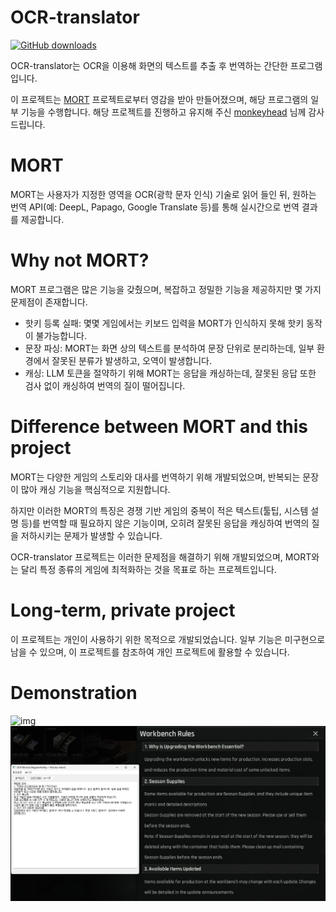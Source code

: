 # OCR-translator
[![GitHub downloads](https://img.shields.io/github/downloads/amature0000/OCR-translate/total.svg?logo=github)](https://github.com/amature0000/OCR-translate/releases)

OCR-translator는 OCR을 이용해 화면의 텍스트를 추출 후 번역하는 간단한 프로그램입니다.

이 프로젝트는 [MORT](https://github.com/killkimno/MORT) 프로젝트로부터 영감을 받아 만들어졌으며, 해당 프로그램의 일부 기능을 수행합니다. 해당 프로젝트를 진행하고 유지해 주신 [monkeyhead](https://github.com/killkimno) 님께 감사드립니다.

# MORT
MORT는 사용자가 지정한 영역을 OCR(광학 문자 인식) 기술로 읽어 들인 뒤, 원하는 번역 API(예: DeepL, Papago, Google Translate 등)를 통해 실시간으로 번역 결과를 제공합니다.

# Why not MORT?
MORT 프로그램은 많은 기능을 갖췄으며, 복잡하고 정밀한 기능을 제공하지만 몇 가지 문제점이 존재합니다.
* 핫키 등록 실패: 몇몇 게임에서는 키보드 입력을 MORT가 인식하지 못해 핫키 동작이 불가능합니다.
* 문장 파싱: MORT는 화면 상의 텍스트를 분석하여 문장 단위로 분리하는데, 일부 환경에서 잘못된 분류가 발생하고, 오역이 발생합니다.
* 캐싱: LLM 토큰을 절약하기 위해 MORT는 응답을 캐싱하는데, 잘못된 응답 또한 검사 없이 캐싱하여 번역의 질이 떨어집니다.

# Difference between MORT and this project
MORT는 다양한 게임의 스토리와 대사를 번역하기 위해 개발되었으며, 반복되는 문장이 많아 캐싱 기능을 핵심적으로 지원합니다.

하지만 이러한 MORT의 특징은 경쟁 기반 게임의 중복이 적은 텍스트(툴팁, 시스템 설명 등)를 번역할 때 필요하지 않은 기능이며, 오히려 잘못된 응답을 캐싱하여 번역의 질을 저하시키는 문제가 발생할 수 있습니다.

OCR-translator 프로젝트는 이러한 문제점을 해결하기 위해 개발되었으며, MORT와는 달리 특정 종류의 게임에 최적화하는 것을 목표로 하는 프로젝트입니다.
 
# Long-term, private project
이 프로젝트는 개인이 사용하기 위한 목적으로 개발되었습니다. 일부 기능은 미구현으로 남을 수 있으며, 이 프로젝트를 참조하여 개인 프로젝트에 활용할 수 있습니다.

# Demonstration
![img](assets/Animation2.webp)
![img](assets/img1.png)
